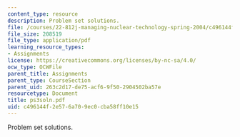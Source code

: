 ```yaml
---
content_type: resource
description: Problem set solutions.
file: /courses/22-812j-managing-nuclear-technology-spring-2004/c496144f2e576a709ec0cba58ff10e15_ps3soln.pdf
file_size: 208519
file_type: application/pdf
learning_resource_types:
- Assignments
license: https://creativecommons.org/licenses/by-nc-sa/4.0/
ocw_type: OCWFile
parent_title: Assignments
parent_type: CourseSection
parent_uid: 263c2d17-de75-acf6-9f50-2904502ba57e
resourcetype: Document
title: ps3soln.pdf
uid: c496144f-2e57-6a70-9ec0-cba58ff10e15
---
```

Problem set solutions.